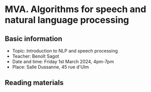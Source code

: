 # MVA. Algorithms for speech and natural language processing

## Basic information

- Topic: Introduction to NLP and speech processing
- Teacher: Benoît Sagot
- Date and time: Friday 1st March 2024, 4pm-7pm
- Place: Salle Dussanne, 45 rue d'Ulm

## Reading materials
